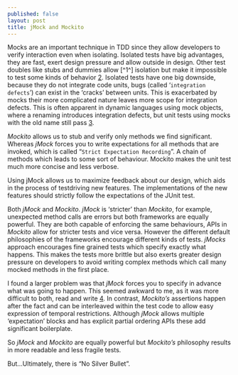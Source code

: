 ```yaml
---
published: false
layout: post
title: jMock and Mockito
---
```




Mocks are an important technique in TDD since they allow developers to verify interaction even when isolating. Isolated tests have big advantages, they are fast, exert design pressure and allow outside in design. Other test doubles like stubs and dummies allow [^1^] isolation but make it impossible to test some kinds of behavior [2]. Isolated tests have one big downside, because they do not integrate code units, bugs (called ‘`integration defects`’) can exist in the ‘cracks’ between units. This is exacerbated by mocks their more complicated nature leaves more scope for integration defects. This is often apparent in dynamic languages using mock objects, where a renaming introduces integration defects, but unit tests using mocks with the old name still pass [3]. 

*Mockito* allows us to stub and verify only methods we find significant. Whereas *jMock* forces you to write expectations for all methods that are invoked, which is called “`Strict Expectation Recording`”. A chain of methods which leads to some sort of behaviour. Mockito makes the unit test much more concise and less verbose.

Using jMock allows us to maximize feedback about our design, which aids in the process of testdriving new features. The implementations of the new features should strictly follow the expectations of the JUnit test.

Both *jMock* and *Mockito*. *jMock* is ‘stricter’ than *Mockito*, for example, unexpected method calls are errors but both frameworks are equally powerful. They are both capable of enforcing the same behaviours, APIs in *Mockito* allow for stricter tests and vice versa. However the different default philosophies of the frameworks encourage different kinds of tests. *jMocks* approach encourages fine grained tests which specify exactly what happens. This makes the tests more brittle but also exerts greater design pressure on developers to avoid writing complex methods which call many mocked methods in the first place.

I found a larger problem was that *jMock* forces you to specify in advance what was going to happen. This seemed awkward to me, as it was more difficult to both, read and write [4]. In contrast, *Mockito’s* assertions happen after the fact and can be interleaved within the test code to allow easy expression of temporal restrictions. Although *jMock* allows multiple ‘expectation’ blocks and has explicit partial ordering APIs these add significant boilerplate.

So *jMock* and *Mockito* are equally powerful but *Mockito’s* philosophy results in more readable and less fragile tests.

But...Ultimately, there is “No Silver Bullet”.


  [1]: http://www.destroyallsoftware.com/talks/boundaries
  [2]: http://www.martinfowler.com/bliki/TestDouble.html
  [3]: https://www.github.com/xaviershay/rspecfire
  [4]: http://www.jmock.org/oopsla2004.pdf
